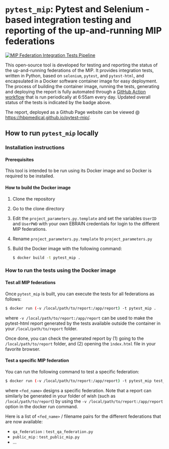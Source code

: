 # `pytest_mip`: Pytest and Selenium -based integration testing and reporting of the up-and-running MIP federations

[![MIP Federation Integration Tests Pipeline](https://github.com/HBPMedical/pytest-mip/actions/workflows/build-test-report.yml/badge.svg)](https://github.com/HBPMedical/pytest-mip/actions/workflows/build-test-report.yml)

This open-source tool is developed for testing and reporting the status of the up-and-running federations of the MIP. It provides integration tests, written in Python, based on `selenium`, `pytest`, and `pytest-html`, and encapsulated in a Docker software container image for easy deployment. The process of building the container image, running the tests, generating and deploying the report is fully automated through a [GitHub Action workflow](.github/workflows/build-test-report.yml) that is run periodically at 6:55am every day. Updated overall status of the tests is indicated by the badge above.

The report, deployed as a Github Page website can be viewed @ https://hbpmedical.github.io/pytest-mip/.


## How to run `pytest_mip` locally

### Installation instructions

#### Prerequisites

This tool is intended to be run using its Docker image and so Docker is required to be installed.

#### How to build the Docker image

1. Clone the repository

2. Go to the clone directory

3. Edit the `project_parameters.py.template` and set the variables `UserID` and `UserPWD` with your own EBRAIN credentials for login to the different MIP federations.

4. Rename `project_parameters.py.template` to `project_parameters.py`

5. Build the Docker image with the following command:

    ```bash
    $ docker build -t pytest_mip .
    ```

### How to run the tests using the Docker image

#### Test all MIP federations

Once `pytest_mip` is built, you can execute the tests for all federations as follows:

   ```bash
   $ docker run (-v /local/path/to/report:/app/report) -t pytest_mip .
   ```

   where `-v /local/path/to/report:/app/report` can be used to make the pytest-html report generated by the tests available outside the container in your `/local/path/to/report` folder.
   
   Once done, you can check the generated report by (1) going to the `/local/path/to/report` folder, and (2) opening the `ìndex.html` file in your favorite browser. 

#### Test a specific MIP federation

You can run the following command to test a specific federation:

   ```bash
   $ docker run (-v /local/path/to/report:/app/report) -t pytest_mip test_<fed_name>.py
   ```

   where `<fed_name>` designs a specific federation. Note that a report can similarly be generated in your folder of wish (such as `/local/path/to/report`) by using the `-v /local/path/to/report:/app/report` option in the docker run command.

Here is a list of `<fed_name>` / filename pairs for the different federations that are now available:
* `qa_federation` : `test_qa_federation.py`
* `public_mip` : `test_public_mip.py`
* ...
